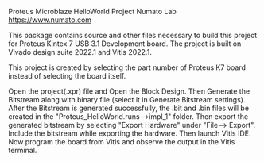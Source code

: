Proteus Microblaze HelloWorld Project
Numato Lab
https://www.numato.com

This package contains source and other files necessary to build this project for Proteus Kintex 7 USB 3.1 Development board.
The project is built on Vivado design suite 2022.1 and Vitis 2022.1.

This project is created by selecting the part number of Proteus K7 board instead of selecting the board itself.

Open the project(.xpr) file and Open the Block Design. Then Generate the Bitstream along with binary file
(select it in Generate Bitstream settings). After the Bitstream is generated successfully, the .bit and .bin 
files will be created in the "Proteus_HelloWorld.runs-->impl_1" folder. Then export the generated bitstream
by selecting "Export Hardware" under "File--> Export". Include the bitstream while exporting the hardware. Then launch Vitis IDE.
Now program the board from Vitis and observe the output in the Vitis terminal.

